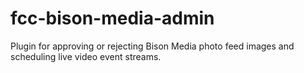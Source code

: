 # fcc-bison-media-admin
Plugin for approving or rejecting Bison Media photo feed images and scheduling live video event streams.
